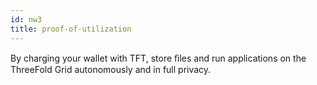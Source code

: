 ```yaml
---
id: nw3
title: proof-of-utilization
---
```

By charging your wallet with TFT, store ﬁles and run applications on the ThreeFold Grid autonomously and in full privacy.
